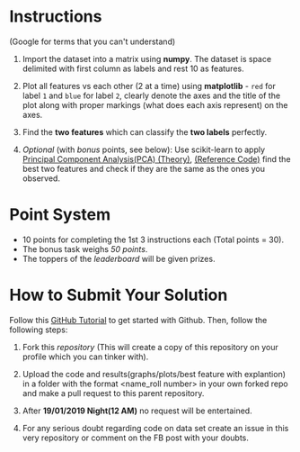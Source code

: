 # Instructions

(Google for terms that you can't understand)

1. Import the dataset into a matrix using **numpy**. The dataset is space delimited with first column as labels and rest 10 as features.

2. Plot all features vs each other (2 at a time) using **matplotlib** - `red` for label `1` and `blue` for label `2`, clearly denote the axes and the title of the plot along with proper markings (what does each axis represent) on the axes.

3. Find the **two features** which can classify the **two labels** perfectly.

4. *Optional* (with *bonus* points, see below): Use scikit-learn to apply [Principal Component Analysis(PCA) (Theory)](http://www.cs.tau.ac.il/~rshamir/abdbm/pres/17/PCA.pdf), [(Reference Code)](https://towardsdatascience.com/pca-using-python-scikit-learn-e653f8989e60) find the best two features and check if they are the same as the ones you observed. 

# Point System

- 10 points for completing the 1st 3 instructions each (Total points = 30).
- The bonus task weighs *50 points*.
- The toppers of the *leaderboard* will be given prizes.

# How to Submit Your Solution

Follow this [GitHub Tutorial](https://guides.github.com/activities/hello-world/) to get started with Github. Then, follow the following steps:

1. Fork this *repository* (This will create a copy of this repository on your profile which you can tinker with).

2. Upload the code and results(graphs/plots/best feature with explantion) in a folder with the format <name_roll number> in your own forked repo and make a pull request to this parent repository.

3. After **19/01/2019 Night(12 AM)** no request will be entertained.

4. For any serious doubt regarding code on data set create an issue in this very repository or comment on the FB post with your doubts.
